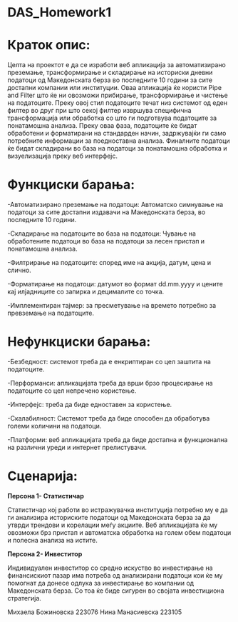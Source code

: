 # DAS_Homework1


# **Краток опис:**

Целта на проектот е да се изработи веб апликација за автоматизирано преземање, трансформирање и складирање на историски дневни податоци од Македонската берза во последните 10 години за сите достапни компании или институции. Оваа апликација ќе користи Pipe and Filter што ќе ни овозможи прибирање, трансформирање и чистење на податоците. Преку овој стил податоците течат низ системот од еден филтер во друг при што секој филтер извршува специфична трансформација или обработка со што ги подготвува податоците за понатамошна анализа. Преку оваа фаза, податоците ќе бидат обработени и форматирани на стандарден начин, задржувајќи ги само потребните информации за поедноставна анализа. Финалните податоци ќе бидат складирани во база на податоци за понатамошна обработка и визуелизација преку веб интерфејс.


# **Функциски барања:**

-Автоматизирано преземање на податоци: Автоматско симнување на податоци за сите достапни издавачи на Македонската берза, во последните 10 години.

-Складирање на податоците во база на податоци: Чување на обработените податоци во база на податоци за лесен пристап и понатамошна анализа.

-Филтрирање на податоците: според име на акција, датум, цена и слично.

-Форматирање на податоци: датумот во формат dd.mm.yyyy и цените кај илјадниците со запирка и децималите со точка.

-Имплементиран тајмер: за пресметување на времето потребно за превземање на податоците.


# **Нефункциски барања:**

-Безбедност: системот треба да е енкриптиран со цел  заштита на податоците.

-Перформанси: апликацијата треба да врши брзо процесирање на податоците со цел непречено користење.

-Интерфејс: треба да биде едноставен за користење.

-Скалабилност: Системот треба да биде способен да обработува големи количини на податоци.

-Платформи: веб апликацијата треба да биде достапна и функционална на различни уреди и интернет прелистувачи.


# **Сценарија:**

**Персона 1- Статистичар**

Статистичар кој работи во истражувачка институција потребно му е да ги анализира историските податоци од Македонската берза за да утврди трендови и корелации меѓу акциите. Веб апликацијата ќе му овозможи брз пристап и автоматска обработка на голем обем податоци и полесна анализа на истите.

**Персона 2- Инвеститор**

Индивидуален инвеститор со средно искуство во инвестирање на финансискиот пазар има потреба од анализирани податоци кои ќе му помогнат да донесе одлука за инвестирање во компании од Македонската берза. Со тоа ќе биде сигурен во својата инвестициона стратегија.

Михаела Божиновска 223076
Нина Манасиевска 223105



